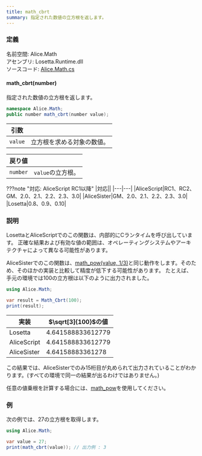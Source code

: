 ```yaml
---
title: math_cbrt
summary: 指定された数値の立方根を返します。
---
```


### 定義
名前空間: Alice.Math<br/>
アセンブリ: Losetta.Runtime.dll<br/>
ソースコード: [Alice.Math.cs](https://github.com/WSOFT-Project/Losetta/blob/master/Losetta.Runtime/Alice.Math.cs)

#### math_cbrt(number)

指定された数値の立方根を返します。

```cs title="AliceScript"
namespace Alice.Math;
public number math_cbrt(number value);
```

|引数| |
|-|-|
|`value`|立方根を求める対象の数値。|

|戻り値| |
|-|-|
|`number`|`value`の立方根。|

???note "対応: AliceScript RC1以降"
    |対応||
    |---|---|
    |AliceScript|RC1、RC2、GM、2.0、2.1、2.2、2.3、3.0|
    |AliceSister|GM、2.0、2.1、2.2、2.3、3.0|
    |Losetta|0.8、0.9、0.10|

### 説明
LosettaとAliceScriptでのこの関数は、内部的にCランタイムを呼び出しています。
正確な結果および有効な値の範囲は、オペレーティングシステムやアーキテクチャによって異なる可能性があります。

AliceSisterでのこの関数は、[math_pow(value, 1/3)](./math_pow.md)と同じ動作をします。そのため、そのほかの実装と比較して精度が低下する可能性があります。
たとえば、手元の環境では100の立方根は以下のように出力されました。

```cs title="検証コード"
using Alice.Math;

var result = Math_Cbrt(100);
print(result);
```

実装|$\sqrt[3]{100}$の値
---|---
Losetta|4.641588833612779
AliceScript|4.641588833612779
AliceSister|4.64158883361278

この結果では、AliceSisterでのみ15桁目が丸められて出力されていることがわかります。(すべての環境で同一の結果が出るわけではありません。)

任意の値乗根を計算する場合には、[math_pow](./math_pow.md)を使用してください。

### 例
次の例では、$27$の立方根を取得します。

```cs title="AliceScript"
using Alice.Math;

var value = 27;
print(math_cbrt(value)); // 出力例 : 3
```